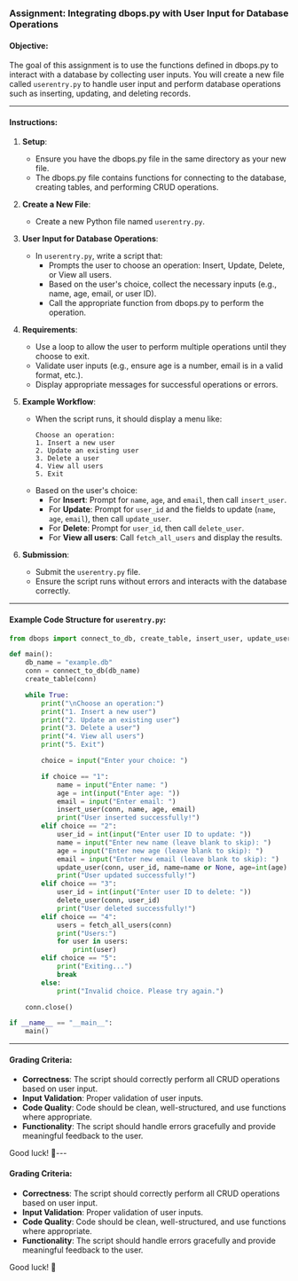### Assignment: Integrating dbops.py with User Input for Database Operations

#### Objective:
The goal of this assignment is to use the functions defined in dbops.py to interact with a database by collecting user inputs. You will create a new file called `userentry.py` to handle user input and perform database operations such as inserting, updating, and deleting records.

---

#### Instructions:

1. **Setup**:
   - Ensure you have the dbops.py file in the same directory as your new file.
   - The dbops.py file contains functions for connecting to the database, creating tables, and performing CRUD operations.

2. **Create a New File**:
   - Create a new Python file named `userentry.py`.

3. **User Input for Database Operations**:
   - In `userentry.py`, write a script that:
     - Prompts the user to choose an operation: Insert, Update, Delete, or View all users.
     - Based on the user's choice, collect the necessary inputs (e.g., name, age, email, or user ID).
     - Call the appropriate function from dbops.py to perform the operation.

4. **Requirements**:
   - Use a loop to allow the user to perform multiple operations until they choose to exit.
   - Validate user inputs (e.g., ensure age is a number, email is in a valid format, etc.).
   - Display appropriate messages for successful operations or errors.

5. **Example Workflow**:
   - When the script runs, it should display a menu like:
     ```
     Choose an operation:
     1. Insert a new user
     2. Update an existing user
     3. Delete a user
     4. View all users
     5. Exit
     ```
   - Based on the user's choice:
     - For **Insert**: Prompt for `name`, `age`, and `email`, then call `insert_user`.
     - For **Update**: Prompt for `user_id` and the fields to update (`name`, `age`, `email`), then call `update_user`.
     - For **Delete**: Prompt for `user_id`, then call `delete_user`.
     - For **View all users**: Call `fetch_all_users` and display the results.

6. **Submission**:
   - Submit the `userentry.py` file.
   - Ensure the script runs without errors and interacts with the database correctly.

---

#### Example Code Structure for `userentry.py`:

```python
from dbops import connect_to_db, create_table, insert_user, update_user, delete_user, fetch_all_users

def main():
    db_name = "example.db"
    conn = connect_to_db(db_name)
    create_table(conn)

    while True:
        print("\nChoose an operation:")
        print("1. Insert a new user")
        print("2. Update an existing user")
        print("3. Delete a user")
        print("4. View all users")
        print("5. Exit")

        choice = input("Enter your choice: ")

        if choice == "1":
            name = input("Enter name: ")
            age = int(input("Enter age: "))
            email = input("Enter email: ")
            insert_user(conn, name, age, email)
            print("User inserted successfully!")
        elif choice == "2":
            user_id = int(input("Enter user ID to update: "))
            name = input("Enter new name (leave blank to skip): ")
            age = input("Enter new age (leave blank to skip): ")
            email = input("Enter new email (leave blank to skip): ")
            update_user(conn, user_id, name=name or None, age=int(age) if age else None, email=email or None)
            print("User updated successfully!")
        elif choice == "3":
            user_id = int(input("Enter user ID to delete: "))
            delete_user(conn, user_id)
            print("User deleted successfully!")
        elif choice == "4":
            users = fetch_all_users(conn)
            print("Users:")
            for user in users:
                print(user)
        elif choice == "5":
            print("Exiting...")
            break
        else:
            print("Invalid choice. Please try again.")

    conn.close()

if __name__ == "__main__":
    main()
```

---

#### Grading Criteria:
- **Correctness**: The script should correctly perform all CRUD operations based on user input.
- **Input Validation**: Proper validation of user inputs.
- **Code Quality**: Code should be clean, well-structured, and use functions where appropriate.
- **Functionality**: The script should handle errors gracefully and provide meaningful feedback to the user.

Good luck! 🚀---

#### Grading Criteria:
- **Correctness**: The script should correctly perform all CRUD operations based on user input.
- **Input Validation**: Proper validation of user inputs.
- **Code Quality**: Code should be clean, well-structured, and use functions where appropriate.
- **Functionality**: The script should handle errors gracefully and provide meaningful feedback to the user.

Good luck! 🚀
